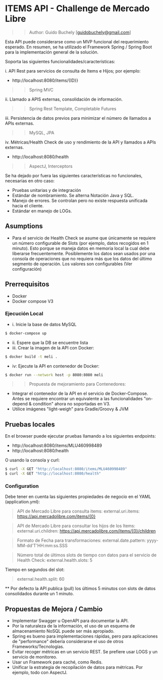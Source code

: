 # ITEMS API - Challenge de Mercado Libre

>> Author: Guido Buchely [guidobuchely@gmail.com]

Esta API puede considerarse como un MVP funcional del requerimiento esperado.
En resumen, se ha utilizado el Framework Spring / Spring Boot para la implementación general de la solución.

Soporta las siguientes funcionalidades/características: 

i. API Rest para servicios de consulta de Items e Hijos; por ejemplo:
- http://localhost:8080/items/{ID}}
>> Spring MVC

ii. Llamado a APIS externas, consolidación de información.
>> Spring Rest Template, Completable Futures

iii. Persistencia de datos previos para minimizar el número de llamados a APIs externas.
>> MySQL, JPA

iv. Métricas/Health Check de uso y rendimiento de la API y llamados a APIs externas.
- http://localhost:8080/health
>> AspectJ, Interceptors

Se ha dejado por fuera las siguientes características no funcionales, necesarias en otro caso:
- Pruebas unitarias y de integración
- Estándar de nombramiento. Se alterna Notación Java y SQL.
- Manejo de errores.  Se controlan pero no existe respuesta unificada hacia el cliente.
- Estándar en manejo de LOGs.  

## Asumptions

* Para el servicio de Health Check se asume que únicamente se requiere un número configurable de Slots (por ejemplo, datos recogidos en 1 minuto).
Esto porque se maneja datos en memoria local la cual debe liberarse frecuentemente.
Posiblemente los datos sean usados por una consola de operaciones que no requiera más que los datos del último segmento de operación.
Los valores son configurables (Ver configuración)


## Prerrequisitos
- Docker
- Docker compose V3

### Ejecución Local
- i. Inicie la base de datos MySQL
```sh
$ docker-compose up
```
- ii. Espere que la DB se encuentre lista
- iii. Crear la imagen de la API con Docker:
```sh
$ docker build -t meli .
```
- iv: Ejecute la API en contenedor de Docker:
```sh
$ docker run --network host -p 8080:8080 meli
```

>> Propuesta de mejoramiento para Contenedores:

* Integrar el contenedor de la API en el servicio de Docker-Compose.  Antes se requiere encontrar un equivalente a las funcionalidades "on-depend & condition" ahora no soportadas en V3.
* Utilice imágenes "light-weigh" para Gradle/Groovy & JVM

## Pruebas locales
En el browser puede ejecutar pruebas llamando a los siguientes endpoints:

- http://localhost:8080/items/MLU460998489
- http://localhost:8080/health

O usando la consola y curl:
```sh
$ curl -X GET "http://localhost:8080/items/MLU460998489"
$ curl -X GET "http://localhost:8080/health"
```

### Configuration

Debe tener en cuenta las siguientes propiedades de negocio en el YAML (application.yml):

>API de Mercado Libre para consulta items:
external.uri.items: https://api.mercadolibre.com/items/{0}

>API de Mercado Libre para consultar los hijos de los Items:
external.uri.children: https://api.mercadolibre.com/items/{0}/children

>Formato de Fecha para transformaciones:
external.date.pattern: yyyy-MM-dd'T'HH:mm:ss.SSS

>Número total de últimos slots de tiempo con datos para el servicio de Health Check:
external.health.slots: 5

Tiempo en segundos del slot:
>external.health.split: 60

** Por defecto la API publica (pull) los últimos 5 minutos con slots de datos consolidados durante un 1 minuto.


## Propuestas de Mejora / Cambio

- Implementar Swagger u OpenAPI para documentar la API.
- Por la naturaleza de la información, el uso de un esquema de almacenamiento NoSQL puede ser más apropiado.
- Spring es bueno para implementaciones rápidas, pero para aplicaciones de "performance" debería considerarse el uso de otros Frameworks/Tecnologías.
- Evitar recoger métricas en un servicio REST.  Se prefiere usar LOGS y un servicio de monitoreo.
- Usar un Framework para caché, como Redis.
- Unificar la estrategia de recopilación de datos para métricas.  Por ejemplo, todo con AspectJ.
